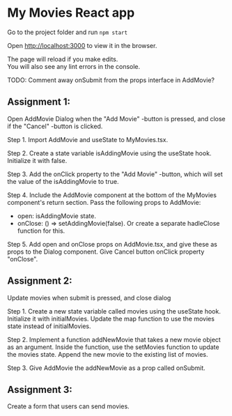 # My Movies React app

Go to the project folder and run `npm start`

Open [http://localhost:3000](http://localhost:3000) to view it in the browser.

The page will reload if you make edits.\
You will also see any lint errors in the console.

TODO: Comment away onSubmit from the props interface in AddMovie?

## Assignment 1:
Open AddMovie Dialog when the "Add Movie" -button is pressed, and close if the "Cancel" -button is clicked.

Step 1. Import AddMovie and useState to MyMovies.tsx.

Step 2. Create a state variable isAddingMovie using the useState hook. Initialize it with false.

Step 3. Add the onClick property to the "Add Movie" -button, which will set the value of the isAddingMovie to true. 

Step 4. Include the AddMovie component at the bottom of the MyMovies component's return section. Pass the following props to AddMovie:
 - open: isAddingMovie state.
 - onClose: () => setAddingMovie(false). Or create a separate hadleClose function for this.

Step 5. Add open and onClose props on AddMovie.tsx, and give these as props to the Dialog component. Give Cancel button onClick property "onClose".
 
## Assignment 2:
Update movies when submit is pressed, and close dialog

Step 1. Create a new state variable called movies using the useState hook. Initialize it with initialMovies. Update the map function to use the movies state instead of initialMovies.

Step 2. Implement a function addNewMovie that takes a new movie object as an argument. Inside the function, use the setMovies function to update the movies state. Append the new movie to the existing list of movies.

Step 3. Give AddMovie the addNewMovie as a prop called onSubmit.

## Assignment 3:
Create a form that users can send movies.
